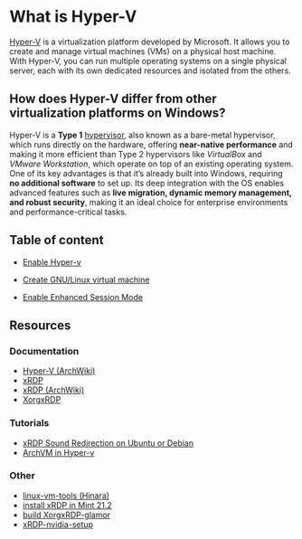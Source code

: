 # What is Hyper-V

[Hyper-V](https://learn.microsoft.com/en-us/windows-server/virtualization/hyper-v/hyper-v-technology-overview) is a virtualization platform developed by Microsoft. It allows you to create and manage virtual machines (VMs) on a physical host machine. With Hyper-V, you can run multiple operating systems on a single physical server, each with its own dedicated resources and isolated from the others.

## How does Hyper-V differ from other virtualization platforms on Windows?

Hyper-V is a **Type 1** [hypervisor](https://en.wikipedia.org/wiki/Hypervisor), also known as a bare-metal hypervisor, which runs directly on the hardware, offering **near-native performance** and making it more efficient than Type 2 hypervisors like *VirtualBox* and *VMware Workstation*, which operate on top of an existing operating system. One of its key advantages is that it’s already built into Windows, requiring **no additional software** to set up. Its deep integration with the OS enables advanced features such as **live migration, dynamic memory management, and robust security**, making it an ideal choice for enterprise environments and performance-critical tasks.


## Table of content


* [Enable Hyper-v](./enable-hyper-v/README.md)

* [Create GNU/Linux virtual machine](./create-linux-vm/README.md)

* [Enable Enhanced Session Mode](./enable-enhanced-session-mode/README.md)


## Resources

### Documentation
- [Hyper-V (ArchWiki)](https://wiki.archlinux.org/title/Hyper-V#Virtual-machine-creation)
- [xRDP](https://github.com/neutrinolabs/xrdp/wiki)
- [xRDP (ArchWiki)](https://wiki.archlinux.org/title/Xrdp)
- [XorgxRDP](https://github.com/neutrinolabs/xorgxrdp/wiki)
### Tutorials
- [xRDP Sound Redirection on Ubuntu or Debian](https://c-nergy.be/blog/?p=17734) 
- [ArchVM in Hyper-v](https://github.com/k247tEK/archVM-Hyper-V)

### Other
- [linux-vm-tools (Hinara)](https://github.com/Hinara/linux-vm-tools) 
- [install xRDP in Mint 21.2](https://gist.github.com/ParkWardRR/2ab9b5d41bbaceca8471d591755a1898)
- [build XorgxRDP-glamor](https://gist.github.com/rcarmo/b4ce5a130e5b8de4e8d1db6b7965eedc)
- [xRDP-nvidia-setup](https://gist.github.com/Nexarian/0eb26a3284b21b55b6e1e8653ed88ec9)
